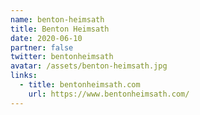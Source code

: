```yaml
---
name: benton-heimsath
title: Benton Heimsath
date: 2020-06-10
partner: false
twitter: bentonheimsath
avatar: /assets/benton-heimsath.jpg
links:
  - title: bentonheimsath.com
    url: https://www.bentonheimsath.com/
---
```

